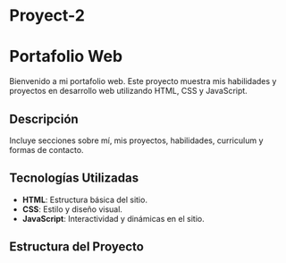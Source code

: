 # Proyect-2

# Portafolio Web

Bienvenido a mi portafolio web. Este proyecto muestra mis habilidades y proyectos en desarrollo web utilizando HTML, CSS y JavaScript.

## Descripción

Incluye secciones sobre mí, mis proyectos, habilidades, curriculum y formas de contacto.

## Tecnologías Utilizadas

- **HTML**: Estructura básica del sitio.
- **CSS**: Estilo y diseño visual.
- **JavaScript**: Interactividad y dinámicas en el sitio.

## Estructura del Proyecto



